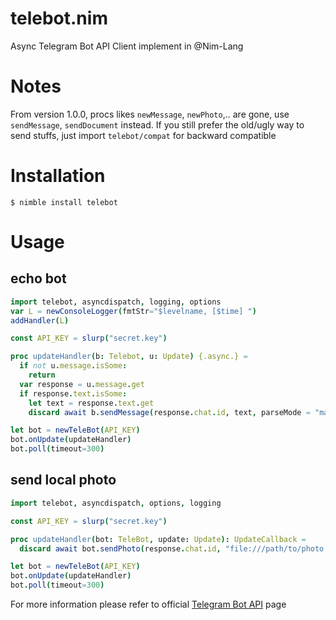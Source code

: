 # telebot.nim
Async Telegram Bot API Client implement in @Nim-Lang

Notes
=====
From version 1.0.0, procs likes `newMessage`, `newPhoto`,.. are gone, use `sendMessage`, `sendDocument` instead.
If you still prefer the old/ugly way to send stuffs, just import `telebot/compat` for backward compatible

Installation
============
```
$ nimble install telebot
```

Usage
=====

## echo bot
```nim
import telebot, asyncdispatch, logging, options
var L = newConsoleLogger(fmtStr="$levelname, [$time] ")
addHandler(L)

const API_KEY = slurp("secret.key")

proc updateHandler(b: Telebot, u: Update) {.async.} =
  if not u.message.isSome:
    return
  var response = u.message.get
  if response.text.isSome:
    let text = response.text.get
    discard await b.sendMessage(response.chat.id, text, parseMode = "markdown", disableNotification = true, replyToMessageId = response.messageId)

let bot = newTeleBot(API_KEY)
bot.onUpdate(updateHandler)
bot.poll(timeout=300)

```

## send local photo
```nim
import telebot, asyncdispatch, options, logging

const API_KEY = slurp("secret.key")

proc updateHandler(bot: TeleBot, update: Update): UpdateCallback =
  discard await bot.sendPhoto(response.chat.id, "file:///path/to/photo.jpg")

let bot = newTeleBot(API_KEY)
bot.onUpdate(updateHandler)
bot.poll(timeout=300)
```
For more information please refer to official [Telegram Bot API](https://core.telegram.org/bots/api) page
